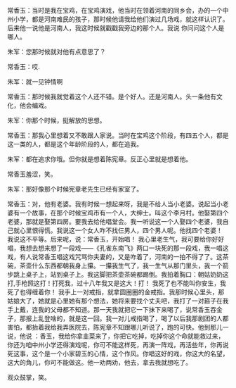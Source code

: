 常香玉：当时是我在宝鸡，在宝鸡演戏，他当时在领着河南的同乡会，办的一个中州小学，都是河南难民的孩子，那时候他请我给他们演过几场戏，就这样认识了。后来他一说他是河南人，我这时候就戳戳我旁边的那个人。我说 你问问这个人是哪人。

朱军：您那时候就对他有点意思了？

常香玉：哎.

朱军：就一见钟情啊

常香玉：那时候我就觉着这个人还不错。是个好人。还是河南人。头一条他有文化，他会编戏。

朱军：你那个时候，挺解放的思想。

常香玉：那我心里想着又不敢跟人家说。当时在宝鸡这个阶段，有四五个人，都是这一类的人，都是这个年龄阶段的人，都在追我。

朱军：都在追求你哦。但你就是想着陈宪章。反正心里就是想着他。

常香玉羞涩，笑。

朱军：那好像那个时候宪章老先生已经有家室了。

常香玉：对，他有老婆。我有时候一想起来呀，我是不给人当小老婆。说起当小老婆有一个故事，在那个时候宝鸡市有一个人，大绅士。叫这个李月村。他娶第四个老婆，那就是娶第四房。要我去给他唱堂会。我一听说这一个人娶四个老婆，我自己就心里恨得慌。我说这一个女人咋不找仨男人，四个男人呢。他找四个老婆！
我说这不平等。后来呢，说：常香玉，开始唱！   我心里老生气，我可要给你好好唱，我想去想来想了一段戏——《孔雀东南飞》两口一块死的那一段戏，我一唱这戏，有人说常香玉唱这戏咒骂你夫妻的，又是咋着了，河南的一拍不得了了。这茶碗，茶壶什么东西都朝我身上攥。一攥我生气了，我一生气从那门里头，我一个箭步跳上桌子上，站到桌子上。我这脚把茶壶茶碗都踢倒。我拍着胸口：朝姑奶奶这打,手枪照这打！打死我，过十八年我又是这大！打！ 我死了也不能叫你安生，我死了也得缠着你！
我手上一对戒指，就拿圆圈圈的金戒指。我那时候心里头，那姑娘大了，她就是心里她有那个想法，她将来要找个丈夫吧，我打了一对箍子在我手上戴，连我的父母都不知道。那一天我就把它一下抹下来喝了，说常香玉吞金子，那报上乱登啥的，就是这一回。我一对儿戒指喝了，喝了以后我那剧团的人都害怕，都抬着我给我弄医院去，陈宪章不知跟哪儿听说了，跑的可快。他到那儿一说，他说 ：香玉，我给你拿韭菜来了，你把它吃掉，吃掉你这个命就能救过来，你还为咱中州小学还得演戏呢，你可不能这样死，再演一阵戏，再活些年，你再说死这事，这个是一个小家碧玉的心情，这个作风。你唱这好的戏，你这大的名望，这大的角儿，你可不能做这。他一劝两劝，他去，拿去我就想吃了。

观众鼓掌，笑。
